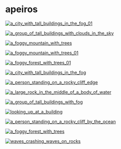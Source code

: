 # apeiros

<a href="a_city_with_tall_buildings_in_the_fog_01.png"><img alt="a_city_with_tall_buildings_in_the_fog_01" src="a_city_with_tall_buildings_in_the_fog_01.png"></a>

<a href="a_group_of_tall_buildings_with_clouds_in_the_sky.png"><img alt="a_group_of_tall_buildings_with_clouds_in_the_sky" src="a_group_of_tall_buildings_with_clouds_in_the_sky.png"></a>

<a href="a_foggy_mountain_with_trees.png"><img alt="a_foggy_mountain_with_trees" src="a_foggy_mountain_with_trees.png"></a>

<a href="a_foggy_mountain_with_trees_01.png"><img alt="a_foggy_mountain_with_trees_01" src="a_foggy_mountain_with_trees_01.png"></a>

<a href="a_foggy_forest_with_trees_01.png"><img alt="a_foggy_forest_with_trees_01" src="a_foggy_forest_with_trees_01.png"></a>

<a href="a_city_with_tall_buildings_in_the_fog.png"><img alt="a_city_with_tall_buildings_in_the_fog" src="a_city_with_tall_buildings_in_the_fog.png"></a>

<a href="a_person_standing_on_a_rocky_cliff_edge.png"><img alt="a_person_standing_on_a_rocky_cliff_edge" src="a_person_standing_on_a_rocky_cliff_edge.png"></a>

<a href="a_large_rock_in_the_middle_of_a_body_of_water.png"><img alt="a_large_rock_in_the_middle_of_a_body_of_water" src="a_large_rock_in_the_middle_of_a_body_of_water.png"></a>

<a href="a_group_of_tall_buildings_with_fog.png"><img alt="a_group_of_tall_buildings_with_fog" src="a_group_of_tall_buildings_with_fog.png"></a>

<a href="looking_up_at_a_building.png"><img alt="looking_up_at_a_building" src="looking_up_at_a_building.png"></a>

<a href="a_person_standing_on_a_rocky_cliff_by_the_ocean.png"><img alt="a_person_standing_on_a_rocky_cliff_by_the_ocean" src="a_person_standing_on_a_rocky_cliff_by_the_ocean.png"></a>

<a href="a_foggy_forest_with_trees.png"><img alt="a_foggy_forest_with_trees" src="a_foggy_forest_with_trees.png"></a>

<a href="waves_crashing_waves_on_rocks.png"><img alt="waves_crashing_waves_on_rocks" src="waves_crashing_waves_on_rocks.png"></a>

